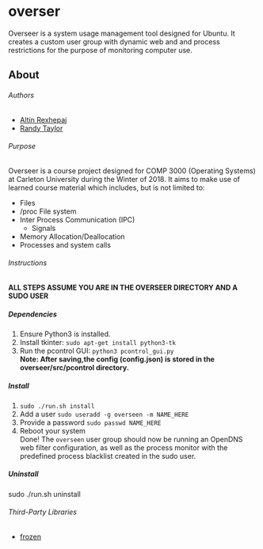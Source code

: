 # overser
Overseer is a system usage management tool designed for Ubuntu. It creates a custom user group with dynamic web and and process restrictions for the purpose of monitoring computer use.

## About
###### Authors
* [Altin Rexhepaj](https://github.com/altin)
* [Randy Taylor](https://github.com/aclonegeek)

###### Purpose
Overseer is a course project designed for COMP 3000 (Operating Systems) at Carleton University during the Winter of 2018. It aims to make use of learned course material which includes, but is not limited to:
* Files
* /proc File system
* Inter Process Communication (IPC)
  * Signals
* Memory Allocation/Deallocation
* Processes and system calls

###### Instructions
**ALL STEPS ASSUME YOU ARE IN THE OVERSEER DIRECTORY AND A SUDO USER** 

##### Dependencies
1. Ensure Python3 is installed.  
2. Install tkinter: `sudo apt-get install python3-tk`  
3. Run the pcontrol GUI: `python3 pcontrol_gui.py`  
**Note: After saving,the config (config.json) is stored in the overseer/src/pcontrol directory.** 

##### Install
1. `sudo ./run.sh install`
2. Add a user `sudo useradd -g overseen -m NAME_HERE`  
3. Provide a password `sudo passwd NAME_HERE` 
4. Reboot your system  
Done! The `overseen` user group should now be running an OpenDNS web filter configuration, as well as the process monitor with the predefined process blacklist created in the sudo user.  

##### Uninstall  
sudo ./run.sh uninstall  

###### Third-Party Libraries
* [frozen](https://github.com/cesanta/frozen)

